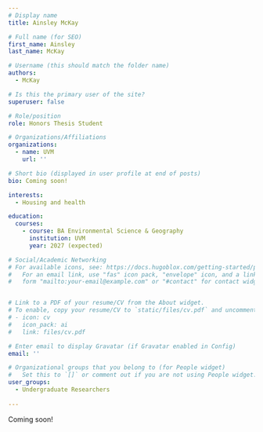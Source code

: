 ```yaml
---
# Display name
title: Ainsley McKay

# Full name (for SEO)
first_name: Ainsley
last_name: McKay

# Username (this should match the folder name)
authors:
  - McKay

# Is this the primary user of the site?
superuser: false

# Role/position
role: Honors Thesis Student

# Organizations/Affiliations
organizations:
  - name: UVM
    url: ''

# Short bio (displayed in user profile at end of posts)
bio: Coming soon!

interests:
  - Housing and health

education:
  courses:
    - course: BA Environmental Science & Geography
      institution: UVM
      year: 2027 (expected)

# Social/Academic Networking
# For available icons, see: https://docs.hugoblox.com/getting-started/page-builder/#icons
#   For an email link, use "fas" icon pack, "envelope" icon, and a link in the
#   form "mailto:your-email@example.com" or "#contact" for contact widget.


# Link to a PDF of your resume/CV from the About widget.
# To enable, copy your resume/CV to `static/files/cv.pdf` and uncomment the lines below.
# - icon: cv
#   icon_pack: ai
#   link: files/cv.pdf

# Enter email to display Gravatar (if Gravatar enabled in Config)
email: ''

# Organizational groups that you belong to (for People widget)
#   Set this to `[]` or comment out if you are not using People widget.
user_groups:
  - Undergraduate Researchers
  
---
```


Coming soon!